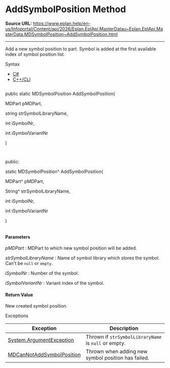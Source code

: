 # AddSymbolPosition Method

**Source URL:** https://www.eplan.help/en-us/Infoportal/Content/api/2026/Eplan.EplApi.MasterDatau~Eplan.EplApi.MasterData.MDSymbolPosition~AddSymbolPosition.html

---

Add a new symbol position to part. Symbol is added at the first available index of symbol position list.

Syntax

- [C#](#i-syntax-CS)
- [C++/CLI](#i-syntax-CPP2005)

```
```
public static MDSymbolPosition AddSymbolPosition( 

   MDPart pMDPart,

   string strSymbolLibraryName,

   int iSymbolNr,

   int iSymbolVariantNr

)
```
```

```
```
public:

static MDSymbolPosition^ AddSymbolPosition( 

   MDPart^ pMDPart,

   String^ strSymbolLibraryName,

   int iSymbolNr,

   int iSymbolVariantNr

)
```
```

#### Parameters

*pMDPart*
:   MDPart to which new symbol position will be added.

*strSymbolLibraryName*
:   Name of symbol library which stores the symbol. Can't be `null` or `empty`.

*iSymbolNr*
:   Number of the symbol.

*iSymbolVariantNr*
:   Variant index of the symbol.

#### Return Value

New created symbol position.

Exceptions

| Exception | Description |
| --- | --- |
| [System.ArgumentException](#) | Thrown if `strSymbolLibraryName` is `null` or empty. |
| [MDCanNotAddSymbolPosition](Eplan.EplApi.MasterDatau~Eplan.EplApi.MasterData.MDCanNotAddSymbolPosition.html) | Thrown when adding new symbol position has failed. |
